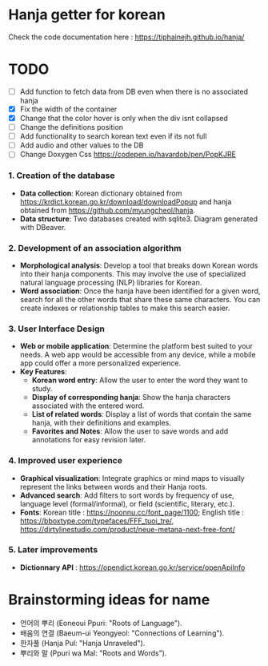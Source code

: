 # Hanja getter for korean
Check the code documentation here : https://tiphainejh.github.io/hanja/

# TODO
- [ ] Add function to fetch data from DB even when there is no associated hanja
- [x] Fix the width of the container
- [x] Change that the color hover is only when the div isnt collapsed
- [ ] Change the definitions position
- [ ] Add functionality to search korean text even if its not full
- [ ] Add audio and other values to the DB
- [ ] Change Doxygen Css https://codepen.io/havardob/pen/PopKJRE 

### 1. **Creation of the database**

- **Data collection**: Korean dictionary obtained from https://krdict.korean.go.kr/download/downloadPopup and hanja obtained from https://github.com/myungcheol/hanja.
- **Data structure**: Two databases created with sqlite3. Diagram generated with DBeaver.

### 2. **Development of an association algorithm**

- **Morphological analysis**: Develop a tool that breaks down Korean words into their hanja components. This may involve the use of specialized natural language processing (NLP) libraries for Korean.
- **Word association**: Once the hanja have been identified for a given word, search for all the other words that share these same characters. You can create indexes or relationship tables to make this search easier.

### 3. **User Interface Design**

- **Web or mobile application**: Determine the platform best suited to your needs. A web app would be accessible from any device, while a mobile app could offer a more personalized experience.
- **Key Features**:
  - **Korean word entry**: Allow the user to enter the word they want to study.
  - **Display of corresponding hanja**: Show the hanja characters associated with the entered word.
  - **List of related words**: Display a list of words that contain the same hanja, with their definitions and examples.
  - **Favorites and Notes**: Allow the user to save words and add annotations for easy revision later.

### 4. **Improved user experience**

- **Graphical visualization**: Integrate graphics or mind maps to visually represent the links between words and their Hanja roots.
- **Advanced search**: Add filters to sort words by frequency of use, language level (formal/informal), or field (scientific, literary, etc.).
- **Fonts**: Korean title : https://noonnu.cc/font_page/1100; English title : https://bboxtype.com/typefaces/FFF_tuoi_tre/, https://dirtylinestudio.com/product/neue-metana-next-free-font/

### 5. **Later improvements**

- **Dictionnary API** : https://opendict.korean.go.kr/service/openApiInfo 

# Brainstorming ideas for name

- 언어의 뿌리 (Eoneoui Ppuri: "Roots of Language").
- 배움의 연결 (Baeum-ui Yeongyeol: "Connections of Learning").
- 한자풀 (Hanja Pul: "Hanja Unraveled").
- 뿌리와 말 (Ppuri wa Mal: "Roots and Words"). 
 
